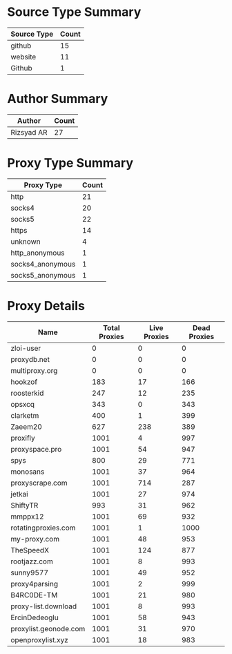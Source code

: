 # Source Type Summary

| Source Type | Count |
|-------------|-------|
| github | 15 |
| website | 11 |
| Github | 1 |


# Author Summary

| Author | Count |
|--------|-------|
| Rizsyad AR | 27 |


# Proxy Type Summary

| Proxy Type | Count |
|------------|-------|
| http | 21 |
| socks4 | 20 |
| socks5 | 22 |
| https | 14 |
| unknown | 4 |
| http_anonymous | 1 |
| socks4_anonymous | 1 |
| socks5_anonymous | 1 |


# Proxy Details

| Name | Total Proxies | Live Proxies | Dead Proxies |
|------|---------------|--------------|---------------|
| zloi-user | 0 | 0 | 0 |
| proxydb.net | 0 | 0 | 0 |
| multiproxy.org | 0 | 0 | 0 |
| hookzof | 183 | 17 | 166 |
| roosterkid | 247 | 12 | 235 |
| opsxcq | 343 | 0 | 343 |
| clarketm | 400 | 1 | 399 |
| Zaeem20 | 627 | 238 | 389 |
| proxifly | 1001 | 4 | 997 |
| proxyspace.pro | 1001 | 54 | 947 |
| spys | 800 | 29 | 771 |
| monosans | 1001 | 37 | 964 |
| proxyscrape.com | 1001 | 714 | 287 |
| jetkai | 1001 | 27 | 974 |
| ShiftyTR | 993 | 31 | 962 |
| mmppx12 | 1001 | 69 | 932 |
| rotatingproxies.com | 1001 | 1 | 1000 |
| my-proxy.com | 1001 | 48 | 953 |
| TheSpeedX | 1001 | 124 | 877 |
| rootjazz.com | 1001 | 8 | 993 |
| sunny9577 | 1001 | 49 | 952 |
| proxy4parsing | 1001 | 2 | 999 |
| B4RC0DE-TM | 1001 | 21 | 980 |
| proxy-list.download | 1001 | 8 | 993 |
| ErcinDedeoglu | 1001 | 58 | 943 |
| proxylist.geonode.com | 1001 | 31 | 970 |
| openproxylist.xyz | 1001 | 18 | 983 |
